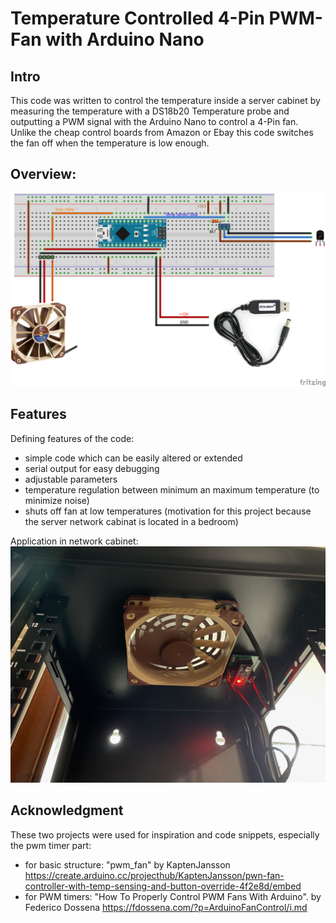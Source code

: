 # Temperature Controlled 4-Pin PWM-Fan with Arduino Nano

## Intro
This code was written to control the temperature inside a server cabinet by measuring the temperature
with a DS18b20 Temperature probe and outputting a PWM signal with the Arduino Nano to control a 4-Pin fan.
Unlike the cheap control boards from Amazon or Ebay this code switches the fan off when the temperature
is low enough.

## Overview:
![Wireing Diagram](https://github.com/mariuste/Fan_Temp_Control/blob/main/image/WiringDiagram_bb.png)

## Features
Defining features of the code:
- simple code which can be easily altered or extended
- serial output for easy debugging
- adjustable parameters
- temperature regulation between minimum an maximum temperature (to minimize noise)
- shuts off fan at low temperatures (motivation for this project because the server network cabinat is located in a bedroom)

Application in network cabinet:
![Application in network cabinet](https://github.com/mariuste/Fan_Temp_Control/blob/main/image/Application_Image.jpeg)


## Acknowledgment
These two projects were used for inspiration and code snippets, especially the pwm timer part:
- for basic structure: "pwm_fan" by KaptenJansson https://create.arduino.cc/projecthub/KaptenJansson/pwn-fan-controller-with-temp-sensing-and-button-override-4f2e8d/embed
- for PWM timers: "How To Properly Control PWM Fans With Arduino". by Federico Dossena https://fdossena.com/?p=ArduinoFanControl/i.md
